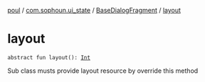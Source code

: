 [poul](../../index.md) / [com.sophoun.ui_state](../index.md) / [BaseDialogFragment](index.md) / [layout](./layout.md)

# layout

`abstract fun layout(): `[`Int`](https://kotlinlang.org/api/latest/jvm/stdlib/kotlin/-int/index.html)

Sub class musts provide layout resource
by override this method

